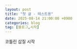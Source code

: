 ```yaml
---
layout: post
title: "첫 글 - 테스트용"
date: 2025-08-14 21:00:00 +0900
categories: blog
tag: [블로그,시작]
---
```

코틀린 삽질 시작